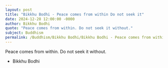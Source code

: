 ```yaml
---
layout: post
title: "Bikkhu Bodhi - Peace comes from within Do not seek it"
date: 2024-12-28 12:00:00 -0000
author: Bikkhu Bodhi
quote: "Peace comes from within. Do not seek it without."
subject: Buddhism
permalink: /Buddhism/Bikkhu Bodhi/Bikkhu Bodhi - Peace comes from within Do not seek it
---
```


Peace comes from within. Do not seek it without.

- Bikkhu Bodhi
